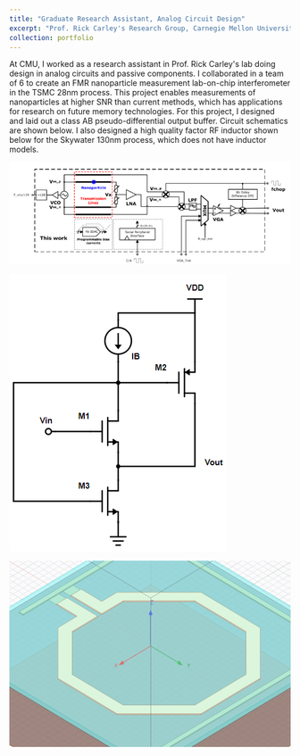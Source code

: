 ```yaml
---
title: "Graduate Research Assistant, Analog Circuit Design"
excerpt: "Prof. Rick Carley's Research Group, Carnegie Mellon University <br/><br><img src='/images/floci_images/FLOCIv2_chip.png' width='50%' height='50%'>"
collection: portfolio
---
```


At CMU, I worked as a research assistant in Prof. Rick Carley's lab doing design in analog circuits and passive components. I collaborated in a team of 6 to create an FMR nanoparticle measurement lab-on-chip interferometer in the TSMC 28nm process. This project enables measurements of nanoparticles at higher SNR than current methods, which has applications for research on future memory technologies. For this project, I designed and laid out a class AB pseudo-differential output buffer. Circuit schematics are shown below. I also designed a high quality factor RF inductor shown below for the Skywater 130nm process, which does not have inductor models.

![](/images/floci_images/FLOCIv2.png)

![](/images/floci_images/buffer.png)

![](/images/floci_images/inductor.png)
